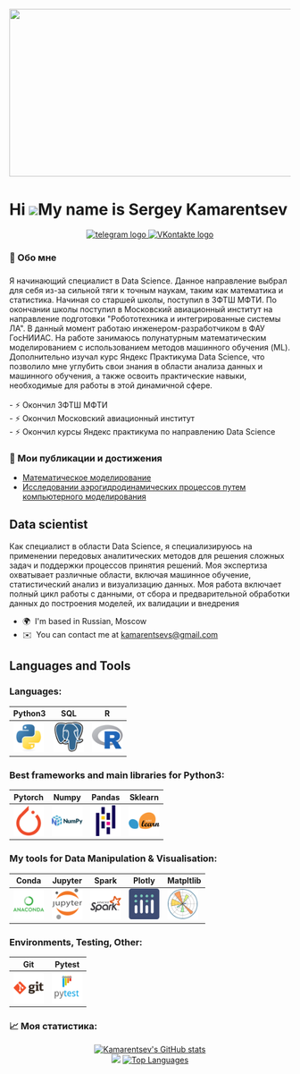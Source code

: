 <br clear="both">

<div align="center">
  <img height="300" width="600" src="https://ustaliy.ru/wp-content/uploads/2020/04/orig-5.gif"  />
</div>

Hi ![](https://user-images.githubusercontent.com/18350557/176309783-0785949b-9127-417c-8b55-ab5a4333674e.gif)My name is Sergey Kamarentsev
==========================================================================================================================================

<div align="center">
  <a href="https://t.me/Kamarentsev" target="_blank">
    <img src="https://img.shields.io/static/v1?message=Telegram&logo=telegram&label=&color=2CA5E0&logoColor=white&labelColor=&style=for-the-badge" height="25" alt="telegram logo"  />
  </a>
  <a href="https://vk.com/id159065740" target="_blank">
    <img src="https://img.shields.io/static/v1?message=VKontakte&logo=vk&label=&color=4680C2&logoColor=white&labelColor=&style=for-the-badge" height="25" alt="VKontakte logo"  />
  </a>
</div>

<h3 align="left">👀 Обо мне</h3>

###

<p align="left"> Я начинающий специалист в Data Science. Данное направление выбрал для себя из-за сильной тяги к точным наукам, таким как математика и статистика. Начиная со старшей школы, поступил в ЗФТШ МФТИ. По окончании школы поступил в Московский авиационный институт на направление подготовки "Робототехника и интегрированные системы ЛА". В данный момент работаю инженером-разработчиком в ФАУ ГосНИИАС. На работе занимаюсь полунатурным математическим моделированием с использованием методов машинного обучения (ML). Дополнительно изучал курс Яндекс Практикума Data Science, что позволило мне углубить свои знания в области анализа данных и машинного обучения, а также освоить практические навыки, необходимые для работы в этой динамичной сфере.<br><br>- ⚡ Окончил ЗФТШ МФТИ <br>- ⚡ Окончил Московский авиационный институт <br>- ⚡ Окончил курсы Яндекс практикума по направлению Data Science</p>

###

###
<h3 align="left">📕 Мои публикации и достижения</h3>

- [Математическое моделирование](https://github.com/Kamarentsev/Kamarentsev/blob/main/my_pdf_links/scientific%20article.pdf)
- [Исследовании аэрогидродинамических процессов путем компьютерного моделирования](https://gosniias.ru/news-270423.html)

###

Data scientist
--------------

Как специалист в области Data Science, я специализируюсь на применении передовых аналитических методов для решения сложных задач и поддержки процессов принятия решений. Моя экспертиза охватывает различные области, включая машинное обучение, статистический анализ и визуализацию данных. Моя работа включает полный цикл работы с данными, от сбора и предварительной обработки данных до построения моделей, их валидации и внедрения

* 🌍  I'm based in Russian, Moscow
* ✉️  You can contact me at [kamarentsevs@gmail.com](mailto:kamarentsevs@gmail.com)

###

## Languages and Tools 
<div>

### Languages:
| Python3 | SQL | R |
|---------|-----|---|
|  <img src="https://github.com/devicons/devicon/blob/master/icons/python/python-original.svg" title="Python"  alt="Python" width="55" height="55"/> | <img src="https://github.com/devicons/devicon/blob/master/icons/postgresql/postgresql-original.svg" title="SQL" alt="SQL" width="55" height="55"/> | <img src="https://github.com/devicons/devicon/blob/master/icons/r/r-original.svg" title="R" alt="R" width="55" height="55"/> |


### Best frameworks and main libraries for Python3:

| Pytorch |  Numpy | Pandas | Sklearn |
|----------|----------|----------|----------|
|  <img src="https://github.com/devicons/devicon/blob/master/icons/pytorch/pytorch-original.svg" title="Pytorch"  alt="Pytorch" width="55" height="55"/>| <img src="https://github.com/devicons/devicon/blob/master/icons/numpy/numpy-original-wordmark.svg" title="Numpy" alt="Numpy" width="55" height="55"/>|  <img src="https://github.com/devicons/devicon/blob/master/icons/pandas/pandas-original.svg" title="Pandas" alt="Pandas" width="55" height="55"/>|  <img src="https://github.com/devicons/devicon/blob/master/icons/scikitlearn/scikitlearn-original.svg" title="sklearn" alt="sklearn" width="55" height="55"/>| <img src="https://github.com/devicons/devicon/blob/master/icons/opencv/opencv-original.svg" title="mpl" alt="mpl" width="55" height="55"/>|



### My tools for Data Manipulation & Visualisation:

| Conda | Jupyter | Spark |  Plotly | Matpltlib |
|----------|----------|----------|----------|----------|
|<img src="https://github.com/devicons/devicon/blob/master/icons/anaconda/anaconda-original-wordmark.svg" title="Anaconda" alt="Conda" width="55" height="55"/>|<img src="https://github.com/devicons/devicon/blob/master/icons/jupyter/jupyter-original-wordmark.svg" title="Jupiter" alt="Jupiter" width="55" height="55"/>|<img src="https://github.com/devicons/devicon/blob/master/icons/apachespark/apachespark-original-wordmark.svg" title="Spark" alt="Spark" width="55" height="55"/>|<img src="https://github.com/devicons/devicon/blob/master/icons/plotly/plotly-original.svg" title="plotly" alt="pltly" width="55" height="55"/> | <img src="https://github.com/devicons/devicon/blob/master/icons/matplotlib/matplotlib-original.svg" title="plotly" alt="pltly" width="55" height="55"/> |

  
### Environments, Testing, Other:

| Git | Pytest |
|----------|----------|
|<img src="https://github.com/devicons/devicon/blob/master/icons/git/git-original-wordmark.svg" title="Git" alt="Git" width="55" height="55"/>|<img src="https://github.com/devicons/devicon/blob/master/icons/pytest/pytest-original-wordmark.svg" title="pytest" alt="pytest" width="55" height="55"/>|


### 📈 Моя статистика:
<div align="center">
<a href="http://www.github.com/Kamarentsev"><img src="https://github-readme-stats.vercel.app/api?username=Kamarentsev&show_icons=true&hide=stars,&count_private=true&title_color=ef4444&text_color=ffffff&icon_color=ef4444&bg_color=1c1917&hide_border=true&show_icons=true" alt="Kamarentsev's GitHub stats" /></a>
</div>
<div align="center">
<a href="http://www.github.com/Kamarentsev"><img src="https://github-readme-streak-stats.herokuapp.com/?user=Kamarentsev&stroke=ffffff&background=1c1917&ring=ef4444&fire=ef4444&currStreakNum=ffffff&currStreakLabel=ef4444&sideNums=ffffff&sideLabels=ffffff&dates=ffffff&hide_border=true" /></a>
<a href="https://github.com/Kamarentsev" align="left"><img src="https://github-readme-stats.vercel.app/api/top-langs/?username=Kamarentsev&langs_count=10&title_color=ef4444&text_color=ffffff&icon_color=ef4444&bg_color=1c1917&hide_border=true&locale=en&custom_title=Top%20%Languages" alt="Top Languages" /></a>
</div>
